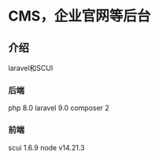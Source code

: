 # CMS，企业官网等后台

## 介绍
laravel和SCUI

### 后端
php 8.0
laravel 9.0
composer 2

### 前端
scui 1.6.9
node v14.21.3
